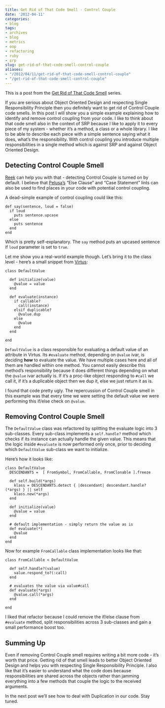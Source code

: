 ```yaml
---
title: Get Rid of That Code Smell - Control Couple
date: '2012-04-11'
categories:
- blog
tags:
- archives
- blog
- metrics
- oop
- refactoring
- ruby
- srp
slug: get-rid-of-that-code-smell-control-couple
aliases:
- "/2012/04/11/get-rid-of-that-code-smell-control-couple"
- "/get-rid-of-that-code-smell-control-couple"
---
```


This is a post from the [Get Rid of That Code Smell](http://solnic.codes/2012/03/30/get-rid-of-that-code-smell.html "Get Rid of That Code Smell") series.

If you are serious about Object Oriented Design and respecting Single Responsibility Principle then you definitely want to get rid of Control Couple code smells. In this post I will show you a simple example explaining how to identify and remove control coupling from your code. I like to think about that code smell also in the context of SRP because I like to apply it to every piece of my system - whether it’s a method, a class or a whole library. I like to be able to describe each piece with a simple sentence saying what it does, what’s the responsibility. With control coupling you introduce multiple responsibilities in a single method which is against SRP and against Object Oriented Design.

## Detecting Control Couple Smell

[Reek](https://github.com/kevinrutherford/reek "reek on github") can help you with that - detecting Control Couple is turned on by default. I believe that [Pelusa’s](https://github.com/codegram/pelusa "pelusa on github") “Else Clause” and “Case Statement” lints can also be used to find places in your code with potential control coupling.

A dead-simple example of control coupling could like this:

```generic
def say(sentence, loud = false)
  if loud
    puts sentence.upcase
  else
    puts sentence
  end
end

```

Which is pretty self-explanatory. The `say` method puts an upcased sentence if `loud` parameter is set to `true`.

Let me show you a real-world example though. Let’s bring it to the class level - here’s a small snippet from [Virtus](https://github.com/solnic/virtus "virtus on github"):

```generic
class DefaultValue

  def initialize(value)
    @value = value
  end

  def evaluate(instance)
    if callable?
      call(instance)
    elsif duplicable?
      @value.dup
    else
      @value
    end
  end

end

```

`DefaultValue` is a class responsible for evaluating a default value of an attribute in Virtus. Its `#evaluate` method, depending on `@value` ivar, is deciding **how** to evaluate the value. We have multiple cases here and all of them are handled within one method. You cannot easily describe this method’s responsibility because it does different things depending on what the `@value` ivar actually is. If it’s a proc-like object responding to `#call` we call it, if it’s a duplicable object then we dup it, else we just return it as is.

I found that code pretty ugly. The repercussion of Control Couple smell in this example was that every time we were setting the default value we were performing this if/else check on `@value`.

## Removing Control Couple Smell

The `DefaultValue` class was refactored by splitting the evaluate logic into 3 sub-classes. Every sub-class implements a `self.handle?` method which checks if its instance can actually handle the given value. This means that the logic inside `#evaluate` is now performed only once, prior to deciding which `DefaultValue` sub-class we want to initialize.

Here’s how it looks like:

```generic
class DefaultValue
  DESCENDANTS =  [ FromSymbol, FromCallable, FromClonable ].freeze

  def self.build(*args)
    klass = DESCENDANTS.detect { |descendant| descendant.handle?(*args) } || self
    klass.new(*args)
  end

  def initialize(value)
    @value = value
  end

  # default implementation - simply return the value as is
  def evaluate(*)
    @value
  end
end

```

Now for example `FromCallable` class implementation looks like that:

```generic
class FromCallable < DefaultValue

  def self.handle?(value)
    value.respond_to?(:call)
  end

  # evaluates the value via value#call
  def evaluate(*args)
    @value.call(*args)
  end

end

```

I liked that refactor because I could remove the if/else clause from `#evaluate` method, split responsibilities across 3 sub-classes and gain a small performance boost too.

## Summing Up

Even if removing Control Couple smell requires writing a bit more code - it’s worth that price. Getting rid of that smell leads to better Object Oriented Design and helps you with respecting Single Responsibility Principle. I also like that it’s easier to understand what the code does because responsibilities are shared across the objects rather than jamming everything into a few methods that couple the logic to the received arguments.

In the next post we’ll see how to deal with Duplication in our code. Stay tuned.
